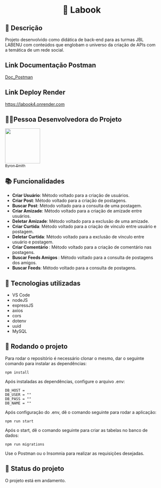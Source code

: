 ## <h1 align="center">📇 Labook </h1>

## :memo: Descrição
Projeto desenvolvido como didática de back-end para as turmas JBL LABENU com conteúdos que englobam o universo da criação de APIs com a temática de um rede social.

## Link Documentação Postman
[Doc_Postman](https://documenter.getpostman.com/view/22363157/2s935mtRKC)

## Link Deploy Render
https://labook4.onrender.com

##  👩🏾Pessoa Desenvolvedora do Projeto

 [<img src="https://avatars.githubusercontent.com/u/74737156?v=4" width=115><br><sub>Byron Smith</sub>](https://github.com/byron-smith-nobrega)

## :books: Funcionalidades
* <b>Criar Usuário</b>: Método voltado para a criação de usuários.
* <b>Criar Post</b>: Método voltado para a criação de postagens.
* <b>Buscar Post</b>: Método voltado para a consulta de uma postagem.
* <b>Criar Amizade</b>: Método voltado para a criação de amizade entre usuários.
* <b>Deletar Amizade</b>: Método voltado para a exclusão de uma amizade.
* <b>Criar Curtida</b>: Método voltado para a criação de vínculo entre usuário e postagem.
* <b>Deletar Curtida</b>: Método voltado para a exclusão de vínculo entre usuário e postagem. 
* <b>Criar Comentário </b>: Método voltado para a criação de comentário nas postagens.
* <b>Buscar Feeds Amigos </b>: Método voltado para a consulta de postagens dos amigos.
* <b>Buscar Feeds</b>: Método voltado para a consulta de postagens.

## :wrench: Tecnologias utilizadas
* VS Code
* nodeJS
* expressJS
* axios
* cors
* dotenv
* uuid
* MySQL


## :rocket: Rodando o projeto
Para rodar o repositório é necessário clonar o mesmo, dar o seguinte comando para instalar as dependências:
```
npm install
```
Após instaladas as dependências, configure o arquivo .env:
```
DB_HOST = 
DB_USER = ""
DB_PASS = ""
DB_NAME = ""
```
Após configuração do .env, dê o comando seguinte para rodar a aplicação:
```
npm run start
```
Após o start, dê o comando seguinte para criar as tabelas no banco de dados:
```
npm run migrations
```

Use o Postman ou o Insomnia para realizar as requisições desejadas.

## :dart: Status do projeto
O projeto está em andamento.

